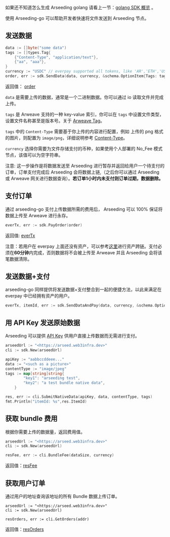 如果还不知道怎么生成 Arseeding golang 请看上一节：[golang SDK 概览](1.intro.md) 。

使用 Arseeding-go 可以帮助开发者快速将文件发送到 Arseeding 节点。

## 发送数据

```go
data := []byte("some data")
tags := []types.Tag{
    {"Content-Type", "application/text"},
    {"aa", "aaa"},
}
currency := "USDC" // everpay supported all tokens, like 'AR','ETH','USDT' and so on
order, err := sdk.SendData(data, currency, &schema.OptionItem{Tags: tags})
```

返回值： [order](type.md#order)

`data` 是需要上传的数据，通常是一个二进制数据。你可以通过 io 读取文件并完成上传。

`tags` 是 Arweave 支持的一种 key-value 索引，你可以在 `tags` 中设置文件类型，设置文件名称甚至是版本号。关于 [Arweave Tag](../../other/tags.md)。

`tags` 中的 `Content-Type` 需要基于你上传的内容进行配置，例如 上传的 png 格式的图片，则配置为 `image/png`，详细说明参考 [Content-Type](../../other/tags.md#content-type)。

`currency` 选择你需要为文件存储支付的币种，如果使用个人部署的 No_Fee 模式节点，该值可以为空字符串。

注意: 这一步操作是将数据发送至 Arseeding 进行暂存并返回给用户一个待支付的订单，订单支付完成后 Arseeding 会将数据上链,（之后你可以通过 Arseeding 或 Arweave 网关进行数据查询）。**若订单1小时内未支付则订单过期，数据删除。**

## 支付订单

通过 arseeding-go 支付上传数据所需的费用后， Arseeding 可以 100% 保证将数据上传至 Arweave 进行永存。

```go
everTx, err := sdk.PayOrder(order)
```

返回值: [everTx](type.md#ever_tx)

注意：若用户在 everpay 上面还没有资产，可以参考[这里](https://www.notion.so/cfa4e630400048d484ffc6b1abbdea05)进行资产跨链。支付必须在**60分钟**内完成，否则数据将不会被上传至 Arweave 并且 Arseeding 会将该笔数据清除。

## 发送数据+支付

arseeding-go 同样提供将发送数据+支付整合到一起的便捷方法，以此来满足在 everpay 中已经拥有资产的用户。

```go
everTx, itemId, err := sdk.SendDataAndPay(data, currency, &schema.OptionItem{Tags: tags}) // your account must have enough balance in everpay
```

## 用 API Key 发送原始数据

Arseeding 可以提供 [API Key](../../other/arseeding%20apiKey.md) 供用户直接上传数据而无需进行支付。

```go
arseedUrl := "<https://arseed.web3infra.dev>"
cli := sdk.New(arseedUrl)

apiKey := "aabbccddeee..."
data := "<such as a picture>"
contentType := "image/jpeg"
tags := map[string]string{
        "key1": "arseeding test",
        "key2": "a test bundle native data",
    }

res, err := cli.SubmitNativeData(apiKey, data, contentType, tags)
fmt.Println("itemId: %s",res.ItemId)
```

## 获取 bundle 费用

根据你需要上传的数据量，返回费用值。

```go
arseedUrl := "<https://arseed.web3infra.dev>"
cli := sdk.New(arseedUrl)

resFee, err := cli.BundleFee(dataSize, currency)
```

返回值：[resFee](type.md#fee)

## 获取用户订单

通过用户的地址查询该地址的所有 Bundle 数据上传订单。

```
arseedUrl := "<https://arseed.web3infra.dev>"
cli := sdk.New(arseedUrl)

resOrders, err := cli.GetOrders(addr)

```

返回值：[resOrders](type.md#user_order)


